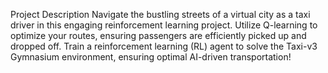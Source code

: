 Project Description
Navigate the bustling streets of a virtual city as a taxi driver in this engaging reinforcement learning project. Utilize Q-learning to optimize your routes, ensuring passengers are efficiently picked up and dropped off. Train a reinforcement learning (RL) agent to solve the Taxi-v3 Gymnasium environment, ensuring optimal AI-driven transportation!
